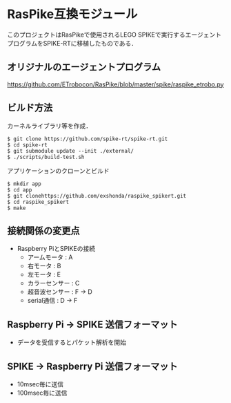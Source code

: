 # RasPike互換モジュール

このプロジェクトはRasPikeで使用されるLEGO SPIKEで実行するエージェント
プログラムをSPIKE-RTに移植したものである．

## オリジナルのエージェントプログラム

https://github.com/ETrobocon/RasPike/blob/master/spike/raspike_etrobo.py

## ビルド方法

カーネルライブラリ等を作成．

```
$ git clone https://github.com/spike-rt/spike-rt.git
$ cd spike-rt
$ git submodule update --init ./external/ 
$ ./scripts/build-test.sh
```
アプリケーションのクローンとビルド

```
$ mkdir app
$ cd app
$ git clonehttps://github.com/exshonda/raspike_spikert.git
$ cd raspike_spikert
$ make
```

## 接続関係の変更点

- Raspberry PiとSPIKEの接続
	- アームモータ   : A
	- 右モータ       : B
	- 左モータ       : E
	- カラーセンサー : C
	- 超音波センサー : F -> D
	- serial通信     : D -> F

## Raspberry Pi -> SPIKE 送信フォーマット

- データを受信するとパケット解析を開始

## SPIKE -> Raspberry Pi 送信フォーマット

- 10msec毎に送信
- 100msec毎に送信
